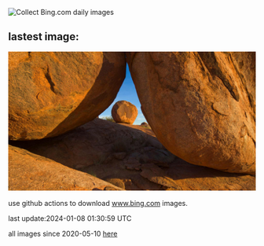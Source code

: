 ![Collect Bing.com daily images](https://github.com/counter2015/bing-daily-images/workflows/Collect%20Bing.com%20daily%20images/badge.svg)
## lastest image:
![](images/DevilsMarbles.jpg)

use github actions to download www.bing.com images.

last update:2024-01-08 01:30:59 UTC

all images since 2020-05-10 [here](https://github.com/counter2015/bing-daily-images/tree/master/images) 
